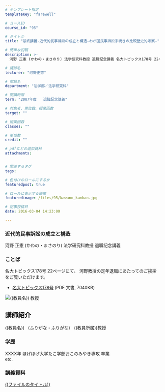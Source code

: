 ```yaml
---
# テンプレート指定
templateKey: "farewell"

# コースID
course_id: "95"

# タイトル
title: "最終講義-近代的民事訴訟の成立と構造−わが国民事訴訟手続きの比較歴史的考察−"

# 簡単な説明
description: >-
  河野 正憲 (かわの・まさのり) 法学研究科教授 退職記念講義 名大トピックス178号 22ページにて、 河野教授の定年退職にあたってのご挨拶をご覧いただけます。   * [名大トピッ...

# 講師名
lecturer: "河野正憲"

# 部局名
department: "法学部／法学研究科"

# 開講時限
term: "2007年度	退職記念講義"

# 対象者、単位数、授業回数
target: ""

# 授業回数
classes: ""

# 単位数
credit: ""

# pdfなどの追加資料
attachments: 


# 関連するタグ
tags:

# 色付けのロールにするか
featuredpost: true

# ロールに表示する画像
featuredimage: /files/95/kawano_kanban.jpg

# 記事投稿日
date: 2016-03-04 14:23:00

---
```

### 近代的民事訴訟の成立と構造

河野 正憲 (かわの・まさのり) 法学研究科教授 退職記念講義 

### ことば

名大トピックス178号 22ページにて、 河野教授の定年退職にあたってのご挨拶をご覧いただけます。 

  * [名大トピックス178号](http://www.nagoya-u.ac.jp/about-nu/public-relations/publication/upload_images/no178.pdf) (PDF 文書, 7040KB)

![((教員名)) 教授](/files/95/((顔写真ファイル、教員管理ホームにあげたのと同じものをファイル置き場に))) 
## 講師紹介

((教員名)) （ふりがな・ふりがな） ((教員所属))教授 

### 学歴

XXXX年 ほげほげ大学たこ学部おこのみやき専攻 卒業  
etc.
### 講義資料


[((ファイルのタイトル))](/files/95/((ファイル名))) 
